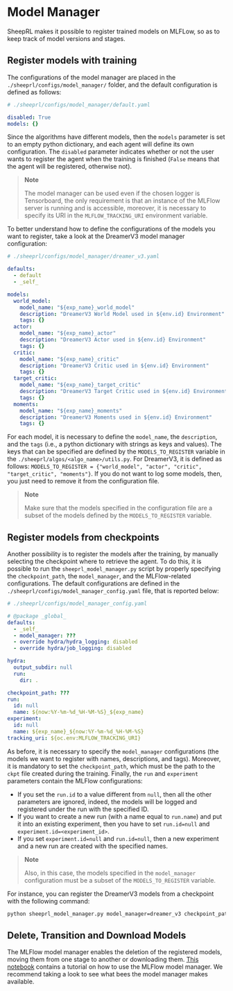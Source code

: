# Model Manager

SheepRL makes it possible to register trained models on MLFLow, so as to keep track of model versions and stages.

## Register models with training
The configurations of the model manager are placed in the `./sheeprl/configs/model_manager/` folder, and the default configuration is defined as follows:
```yaml
# ./sheeprl/configs/model_manager/default.yaml

disabled: True
models: {}
```
Since the algorithms have different models, then the `models` parameter is set to an empty python dictionary, and each agent will define its own configuration. The `disabled` parameter indicates whether or not the user wants to register the agent when the training is finished (`False` means that the agent will be registered, otherwise not).

> **Note**
>
> The model manager can be used even if the chosen logger is Tensorboard, the only requirement is that an instance of the MLFlow server is running and is accessible, moreover, it is necessary to specify its URI in the `MLFLOW_TRACKING_URI` environment variable.

To better understand how to define the configurations of the models you want to register, take a look at the DreamerV3 model manager configuration:
```yaml
# ./sheeprl/configs/model_manager/dreamer_v3.yaml

defaults:
  - default
  - _self_

models: 
  world_model:
    model_name: "${exp_name}_world_model"
    description: "DreamerV3 World Model used in ${env.id} Environment"
    tags: {}
  actor:
    model_name: "${exp_name}_actor"
    description: "DreamerV3 Actor used in ${env.id} Environment"
    tags: {}
  critic:
    model_name: "${exp_name}_critic"
    description: "DreamerV3 Critic used in ${env.id} Environment"
    tags: {}
  target_critic:
    model_name: "${exp_name}_target_critic"
    description: "DreamerV3 Target Critic used in ${env.id} Environment"
    tags: {}
  moments:
    model_name: "${exp_name}_moments"
    description: "DreamerV3 Moments used in ${env.id} Environment"
    tags: {}
```
For each model, it is necessary to define the `model_name`, the `description`, and the `tags` (i.e., a python dictionary with strings as keys and values). The keys that can be specified are defined by the `MODELS_TO_REGISTER` variable in the `./sheeprl/algos/<algo_name>/utils.py`. For DreamerV3, it is defined as follows: `MODELS_TO_REGISTER = {"world_model", "actor", "critic", "target_critic", "moments"}`.
If you do not want to log some models, then, you just need to remove it from the configuration file.

> **Note**
>
> Make sure that the models specified in the configuration file are a subset of the models defined by the `MODELS_TO_REGISTER` variable.

## Register models from checkpoints
Another possibility is to register the models after the training, by manually selecting the checkpoint where to retrieve the agent. To do this, it is possible to run the `sheeprl_model_manager.py` script by properly specifying the `checkpoint_path`, the `model_manager`, and the MLFlow-related configurations.
The default configurations are defined in the `./sheeprl/configs/model_manager_config.yaml` file, that is reported below:
```yaml
# ./sheeprl/configs/model_manager_config.yaml

# @package _global_
defaults:
  - _self_
  - model_manager: ???
  - override hydra/hydra_logging: disabled
  - override hydra/job_logging: disabled

hydra:
  output_subdir: null
  run:
    dir: .

checkpoint_path: ???
run:
  id: null
  name: ${now:%Y-%m-%d_%H-%M-%S}_${exp_name}
experiment:
  id: null
  name: ${exp_name}_${now:%Y-%m-%d_%H-%M-%S}
tracking_uri: ${oc.env:MLFLOW_TRACKING_URI}
```

As before, it is necessary to specify the `model_manager` configurations (the models we want to register with names, descriptions, and tags). Moreover, it is mandatory to set the `checkpoint_path`, which must be the path to the `ckpt` file created during the training. Finally, the `run` and `experiment` parameters contain the MLFlow configurations:
* If you set the `run.id` to a value different from `null`, then all the other parameters are ignored, indeed, the models will be logged and registered under the run with the specified ID.
* If you want to create a new run (with a name equal to `run.name`) and put it into an existing experiment, then you have to set `run.id=null` and `experiment.id=<experiment_id>`.
* If you set `experiment.id=null` and `run.id=null`, then a new experiment and a new run are created with the specified names.

> **Note**
>
> Also, in this case, the models specified in the `model_manager` configuration must be a subset of the `MODELS_TO_REGISTER` variable.

For instance, you can register the DreamerV3 models from a checkpoint with the following command:

```bash
python sheeprl_model_manager.py model_manager=dreamer_v3 checkpoint_path=/path/to/checkpoint.ckpt
```

## Delete, Transition and Download Models
The MLFlow model manager enables the deletion of the registered models, moving them from one stage to another or downloading them.
[This notebook](../examples/model_manager.ipynb) contains a tutorial on how to use the MLFlow model manager. We recommend taking a look to see what bees the model manager makes available.